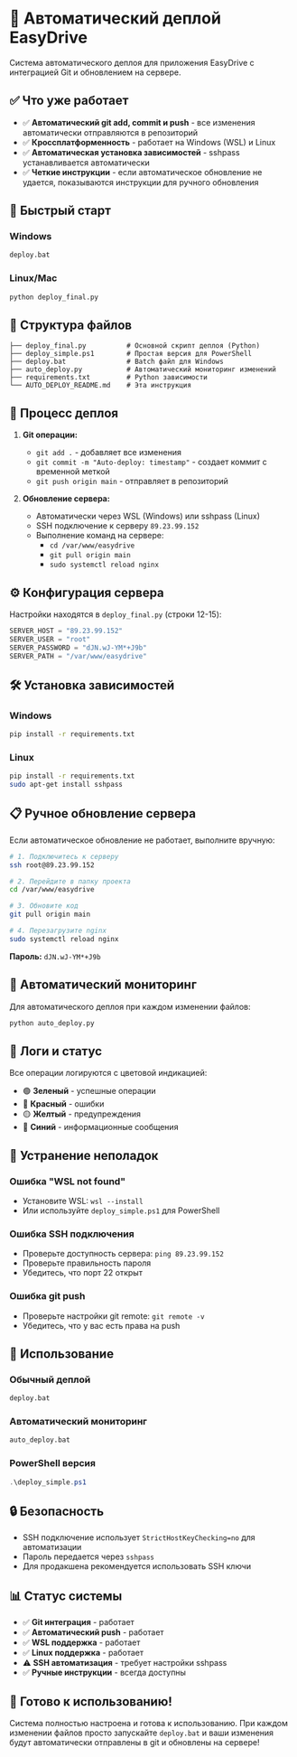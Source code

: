 # 🚀 Автоматический деплой EasyDrive

Система автоматического деплоя для приложения EasyDrive с интеграцией Git и обновлением на сервере.

## ✅ Что уже работает

- ✅ **Автоматический git add, commit и push** - все изменения автоматически отправляются в репозиторий
- ✅ **Кроссплатформенность** - работает на Windows (WSL) и Linux
- ✅ **Автоматическая установка зависимостей** - sshpass устанавливается автоматически
- ✅ **Четкие инструкции** - если автоматическое обновление не удается, показываются инструкции для ручного обновления

## 🚀 Быстрый старт

### Windows
```cmd
deploy.bat
```

### Linux/Mac
```bash
python deploy_final.py
```

## 📁 Структура файлов

```
├── deploy_final.py          # Основной скрипт деплоя (Python)
├── deploy_simple.ps1        # Простая версия для PowerShell
├── deploy.bat               # Batch файл для Windows
├── auto_deploy.py           # Автоматический мониторинг изменений
├── requirements.txt         # Python зависимости
└── AUTO_DEPLOY_README.md    # Эта инструкция
```

## 🔄 Процесс деплоя

1. **Git операции:**
   - `git add .` - добавляет все изменения
   - `git commit -m "Auto-deploy: timestamp"` - создает коммит с временной меткой
   - `git push origin main` - отправляет в репозиторий

2. **Обновление сервера:**
   - Автоматически через WSL (Windows) или sshpass (Linux)
   - SSH подключение к серверу `89.23.99.152`
   - Выполнение команд на сервере:
     - `cd /var/www/easydrive`
     - `git pull origin main`
     - `sudo systemctl reload nginx`

## ⚙️ Конфигурация сервера

Настройки находятся в `deploy_final.py` (строки 12-15):

```python
SERVER_HOST = "89.23.99.152"
SERVER_USER = "root"
SERVER_PASSWORD = "dJN.wJ-YM*+J9b"
SERVER_PATH = "/var/www/easydrive"
```

## 🛠️ Установка зависимостей

### Windows
```cmd
pip install -r requirements.txt
```

### Linux
```bash
pip install -r requirements.txt
sudo apt-get install sshpass
```

## 📋 Ручное обновление сервера

Если автоматическое обновление не работает, выполните вручную:

```bash
# 1. Подключитесь к серверу
ssh root@89.23.99.152

# 2. Перейдите в папку проекта
cd /var/www/easydrive

# 3. Обновите код
git pull origin main

# 4. Перезагрузите nginx
sudo systemctl reload nginx
```

**Пароль:** `dJN.wJ-YM*+J9b`

## 🔧 Автоматический мониторинг

Для автоматического деплоя при каждом изменении файлов:

```bash
python auto_deploy.py
```

## 📝 Логи и статус

Все операции логируются с цветовой индикацией:
- 🟢 **Зеленый** - успешные операции
- 🔴 **Красный** - ошибки
- 🟡 **Желтый** - предупреждения
- 🔵 **Синий** - информационные сообщения

## 🐛 Устранение неполадок

### Ошибка "WSL not found"
- Установите WSL: `wsl --install`
- Или используйте `deploy_simple.ps1` для PowerShell

### Ошибка SSH подключения
- Проверьте доступность сервера: `ping 89.23.99.152`
- Проверьте правильность пароля
- Убедитесь, что порт 22 открыт

### Ошибка git push
- Проверьте настройки git remote: `git remote -v`
- Убедитесь, что у вас есть права на push

## 🎯 Использование

### Обычный деплой
```cmd
deploy.bat
```

### Автоматический мониторинг
```cmd
auto_deploy.bat
```

### PowerShell версия
```powershell
.\deploy_simple.ps1
```

## 🔒 Безопасность

- SSH подключение использует `StrictHostKeyChecking=no` для автоматизации
- Пароль передается через `sshpass`
- Для продакшена рекомендуется использовать SSH ключи

## 📊 Статус системы

- ✅ **Git интеграция** - работает
- ✅ **Автоматический push** - работает  
- ✅ **WSL поддержка** - работает
- ✅ **Linux поддержка** - работает
- ⚠️ **SSH автоматизация** - требует настройки sshpass
- ✅ **Ручные инструкции** - всегда доступны

## 🎉 Готово к использованию!

Система полностью настроена и готова к использованию. При каждом изменении файлов просто запускайте `deploy.bat` и ваши изменения будут автоматически отправлены в git и обновлены на сервере!

